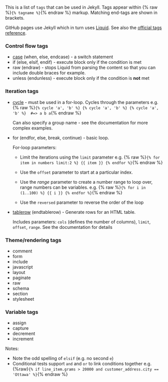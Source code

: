 ---
---
This is a list of `tags` that can be used in Jekyll. Tags appear within {% raw %}`{% tagname %}`{% endraw %} markup.
Matching end-tags are shown in brackets.

GitHub pages use Jekyll which in turn uses [Liquid](https://help.shopify.com/themes/liquid).
See also the [official tags reference](https://help.shopify.com/themes/liquid/tags).

### Control flow tags
- [case](https://help.shopify.com/themes/liquid/tags/control-flow-tags#case-when) (when, else, endcase) - a switch statement
- if (else, elsif, endif) - execute block only if the condition is met
- raw (endraw) - stops Liquid from parsing the content so that you can include double braces for example.
- unless (endunless) - execute block only if the condition is **not** met

### Iteration tags
* [cycle](https://help.shopify.com/themes/liquid/tags/iteration-tags#cycle) - must be used in a for-loop. Cycles through the parameters
  e.g. {% raw %}`{% cycle 'a', 'b' %} {% cycle 'a', 'b' %} {% cycle 'a', 'b' %}  #=> a b a`{% endraw %}

  Can also specify a group name - see the documentation for more complex examples.

* for (endfor, else, break, continue) - basic loop.

  For-loop parameters:
  * Limit the iterations using the `limit` parameter
    e.g. {% raw %}`{% for item in numbers limit:2 %} {{ item }} {% endfor %}`{% endraw %}

  * Use the `offset` parameter to start at a particular index.

  * Use the _range_ parameter to create a number range to loop over, range numbers can be variables.
    e.g. {% raw %}`{% for i in (1..100) %} {{ i }} {% endfor %}`{% endraw %}

  * Use the `reversed` parameter to reverse the order of the loop

* [tablerow](https://help.shopify.com/themes/liquid/tags/iteration-tags#tablerow) (endtablerow) - Generate rows for an HTML table.

  Includes parameters: `cols` (defines the number of columns), `limit`, `offset`, `range`. See the documentation for details

### Theme/rendering tags
* comment
* form
* include
* javascript
* layout
* paginate
* raw
* schema
* section
* stylesheet

### Variable tags
* assign
* capture
* decrement
* increment

Notes:

- Note the odd spelling of `elsif` (e.g. no second `e`)
- Conditional tests support `and` and `or` to link conditions together
  e.g. {%raw}`{% if line_item.grams > 20000 and customer_address.city == 'Ottawa' %}`{% endraw %}
